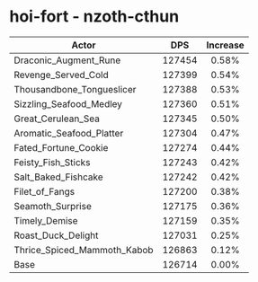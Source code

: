 # hoi-fort - nzoth-cthun
| Actor | DPS | Increase |
|---|:---:|:---:|
|Draconic_Augment_Rune|127454|0.58%|
|Revenge_Served_Cold|127399|0.54%|
|Thousandbone_Tongueslicer|127388|0.53%|
|Sizzling_Seafood_Medley|127360|0.51%|
|Great_Cerulean_Sea|127345|0.50%|
|Aromatic_Seafood_Platter|127304|0.47%|
|Fated_Fortune_Cookie|127274|0.44%|
|Feisty_Fish_Sticks|127243|0.42%|
|Salt_Baked_Fishcake|127242|0.42%|
|Filet_of_Fangs|127200|0.38%|
|Seamoth_Surprise|127175|0.36%|
|Timely_Demise|127159|0.35%|
|Roast_Duck_Delight|127031|0.25%|
|Thrice_Spiced_Mammoth_Kabob|126863|0.12%|
|Base|126714|0.00%|

